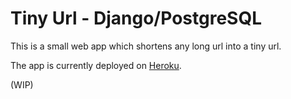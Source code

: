 # Tiny Url - Django/PostgreSQL

This is a small web app which shortens any long url into a tiny url. 

The app is currently deployed on [Heroku](https://tinyurl-ghao.herokuapp.com/).

(WIP)
